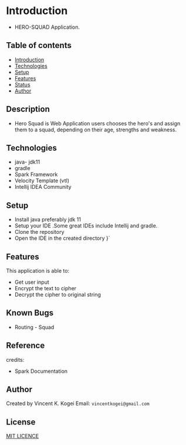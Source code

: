 #  Introduction
* HERO-SQUAD Application.


## Table of contents
* [Introduction](#introduction)
* [Technologies](#technologies)
* [Setup](#setup)
* [Features](#features)
* [Status](#status)
* [Author](#Author)

## Description
* Hero Squad is Web Application users chooses the hero's and assign them to a squad, depending on their age, strengths and weakness.

## Technologies
* java- jdk11
* gradle
* Spark Framework
* Velocity Template (vtl)
* Intellij IDEA Community

## Setup
* Install java preferably jdk 11
* Setup your IDE .Some great IDEs include Intellij and  gradle.
* Clone the repository 
* Open the IDE in the created directory
           }`
## Features
This application is able to: 
* Get user input
* Encrypt the text to cipher
* Decrypt the cipher to original string

## Known Bugs
* Routing - Squad

## Reference
credits:
*  Spark Documentation

## Author
Created by Vincent K. Kogei Email: `vincentkogei@gmail.com`

## License
[MIT LICENCE](license)
